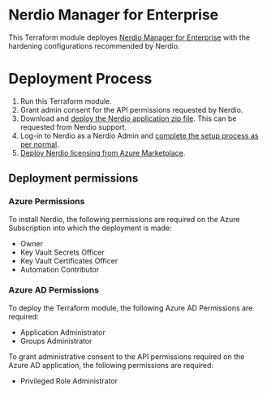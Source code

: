 # Nerdio Manager for Enterprise

This Terraform module deployes [Nerdio Manager for Enterprise][nme] with the hardening configurations recommended by Nerdio.

# Deployment Process

1. Run this Terraform module.
2. Grant admin consent for the API permissions requested by Nerdio.
3. Download and [deploy the Nerdio application zip file][zipdeploy]. This can be requested from Nerdio support.
4. Log-in to Nerdio as a Nerdio Admin and [complete the setup process as per normal][setup].
5. [Deploy Nerdio licensing from Azure Marketplace][license].

## Deployment permissions

### Azure Permissions

To install Nerdio, the following permissions are required on the Azure Subscription into which the deployment is made:

- Owner
- Key Vault Secrets Officer
- Key Vault Certificates Officer
- Automation Contributor

### Azure AD Permissions

To deploy the Terraform module, the following Azure AD Permissions are required:

- Application Administrator
- Groups Administrator

To grant administrative consent to the API permissions required on the Azure AD application, the following permissions are required:

- Privileged Role Administrator

[license]: https://nmw.zendesk.com/hc/en-us/articles/4731654866199-License-Activation
[nme]: https://getnerdio.com/nerdio-manager-for-enterprise/
[setup]: https://nmw.zendesk.com/hc/en-us/articles/4731671460759-Nerdio-Manager-Installation-Guide#Configur
[zipdeploy]: https://nmw.zendesk.com/hc/en-us/articles/4731650896407-Update-the-Nerdio-Manager-Application
